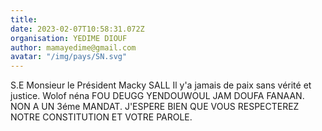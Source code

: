```yaml
---
title: 
date: 2023-02-07T10:58:31.072Z
organisation: YEDIME DIOUF
author: mamayedime@gmail.com
avatar: "/img/pays/SN.svg"
---
```


S.E Monsieur le Président Macky SALL
Il y'a jamais de paix sans vérité et justice. Wolof néna FOU DEUGG YENDOUWOUL JAM DOUFA FANAAN. NON A UN 3éme MANDAT.
J'ESPERE BIEN QUE VOUS RESPECTEREZ NOTRE CONSTITUTION ET VOTRE PAROLE.
